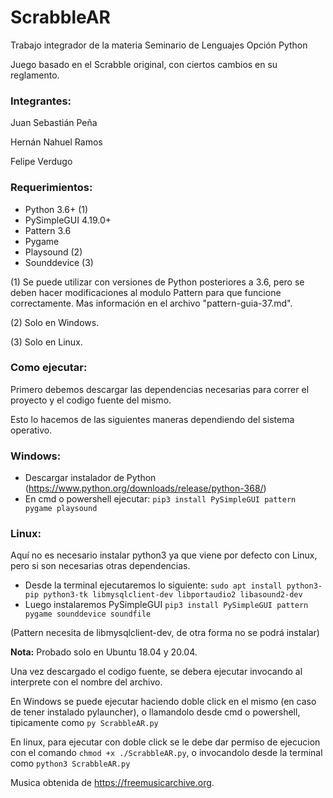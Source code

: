 # ScrabbleAR
Trabajo integrador de la materia Seminario de Lenguajes Opción Python

Juego basado en el Scrabble original, con ciertos cambios en su reglamento.

### Integrantes:

Juan Sebastián Peña 

Hernán Nahuel Ramos

Felipe Verdugo

### Requerimientos:

* Python 3.6+ (1)
* PySimpleGUI 4.19.0+
* Pattern 3.6
* Pygame
* Playsound (2)
* Sounddevice (3)

(1) Se puede utilizar con versiones de Python posteriores a 3.6, pero se deben hacer modificaciones al modulo Pattern para que funcione correctamente. Mas información en el archivo "pattern-guia-37.md".

(2) Solo en Windows.

(3) Solo en Linux.

### Como ejecutar:

Primero debemos descargar las dependencias necesarias para correr el proyecto y el codigo fuente del mismo.

Esto lo hacemos de las siguientes maneras dependiendo del sistema operativo.

### Windows:

* Descargar instalador de Python (https://www.python.org/downloads/release/python-368/)
* En cmd o powershell ejecutar: `pip3 install PySimpleGUI pattern pygame playsound`

### Linux:

Aquí no es necesario instalar python3 ya que viene por defecto con Linux, pero si son necesarias otras dependencias.

* Desde la terminal ejecutaremos lo siguiente: `sudo apt install python3-pip python3-tk libmysqlclient-dev libportaudio2 libasound2-dev`
* Luego instalaremos PySimpleGUI `pip3 install PySimpleGUI pattern pygame sounddevice soundfile`

(Pattern necesita de libmysqlclient-dev, de otra forma no se podrá instalar)

**Nota:** Probado solo en Ubuntu 18.04 y 20.04.

Una vez descargado el codigo fuente, se debera ejecutar invocando al interprete con el nombre del archivo.

En Windows se puede ejecutar haciendo doble click en el mismo (en caso de tener instalado pylauncher), o llamandolo desde cmd o powershell, tipicamente como `py ScrabbleAR.py`

En linux, para ejecutar con doble click se le debe dar permiso de ejecucion con el comando `chmod +x ./ScrabbleAR.py`, o invocandolo desde la terminal como `python3 ScrabbleAR.py`

Musica obtenida de https://freemusicarchive.org.